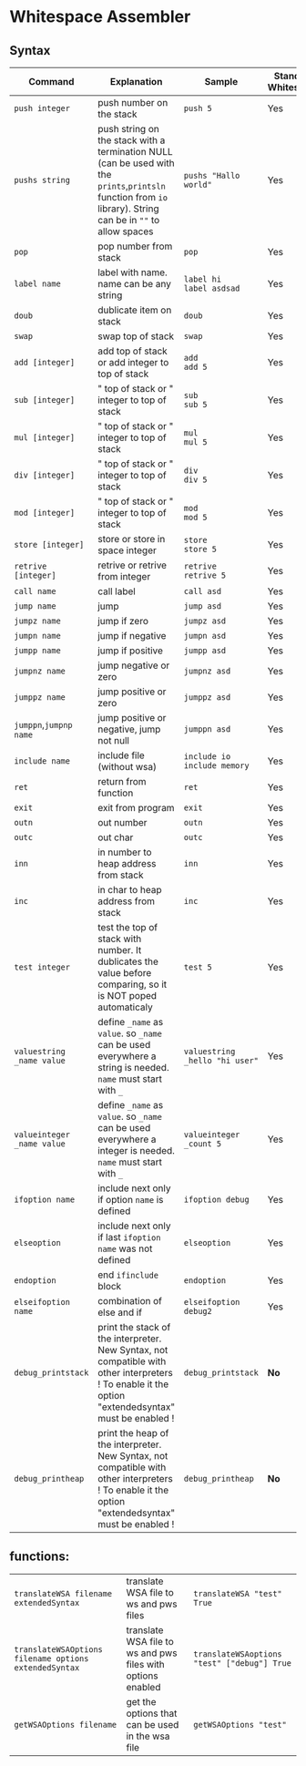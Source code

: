 # Whitespace Assembler

## Syntax

| Command                    | Explanation                                                                                                                                                   | Sample                           | Standard Whitespace |
| -------------------------- | ------------------------------------------------------------------------------------------------------------------------------------------------------------- | -------------------------------- | ------------------- |
| `push integer`             | push number on the stack                                                                                                                                      | `push 5`                         | Yes                 |
| `pushs string`             | push string on the stack with a termination NULL (can be used with the `prints`,`printsln` function from `io` library). String can be in `""` to allow spaces | `pushs "Hallo world"`            | Yes                 |
| `pop`                      | pop number from stack                                                                                                                                         | `pop`                            | Yes                 |
| `label name`               | label with name. name can be any string                                                                                                                       | `label hi`<br>`label asdsad`     | Yes                 |
| `doub`                     | dublicate item on stack                                                                                                                                       | `doub`                           | Yes                 |
| `swap`                     | swap top of stack                                                                                                                                             | `swap`                           | Yes                 |
| `add [integer]`            | add top of stack or add integer to top of stack                                                                                                               | `add`<br>`add 5`                 | Yes                 |
| `sub [integer]`            | " top of stack or " integer to top of stack                                                                                                                   | `sub`<br>`sub 5`                 | Yes                 |
| `mul [integer]`            | " top of stack or " integer to top of stack                                                                                                                   | `mul`<br>`mul 5`                 | Yes                 |
| `div [integer]`            | " top of stack or " integer to top of stack                                                                                                                   | `div`<br>`div 5`                 | Yes                 |
| `mod [integer]`            | " top of stack or " integer to top of stack                                                                                                                   | `mod`<br>`mod 5`                 | Yes                 |
| `store [integer]`          | store or store in space integer                                                                                                                               | `store`<br>`store 5`             | Yes                 |
| `retrive [integer]`        | retrive or retrive from integer                                                                                                                               | `retrive`<br>`retrive 5`         | Yes                 |
| `call name`                | call label                                                                                                                                                    | `call asd`                       | Yes                 |
| `jump name`                | jump                                                                                                                                                          | `jump asd`                       | Yes                 |
| `jumpz name`               | jump if zero                                                                                                                                                  | `jumpz asd`                      | Yes                 |
| `jumpn name`               | jump if negative                                                                                                                                              | `jumpn asd`                      | Yes                 |
| `jumpp name`               | jump if positive                                                                                                                                              | `jumpp asd`                      | Yes                 |
| `jumpnz name`              | jump negative or zero                                                                                                                                         | `jumpnz asd`                     | Yes                 |
| `jumppz name`              | jump positive or zero                                                                                                                                         | `jumppz asd`                     | Yes                 |
| `jumppn`,`jumpnp name`     | jump positive or negative, jump not null                                                                                                                      | `jumppn asd`                     | Yes                 |
| `include name`             | include file (without wsa)                                                                                                                                    | `include io`<br>`include memory` | Yes                 |
| `ret`                      | return from function                                                                                                                                          | `ret`                            | Yes                 |
| `exit`                     | exit from program                                                                                                                                             | `exit`                           | Yes                 |
| `outn`                     | out number                                                                                                                                                    | `outn`                           | Yes                 |
| `outc`                     | out char                                                                                                                                                      | `outc`                           | Yes                 |
| `inn`                      | in number to heap address from stack                                                                                                                          | `inn`                            | Yes                 |
| `inc`                      | in char to heap address from stack                                                                                                                            | `inc`                            | Yes                 |
| `test integer`             | test the top of stack with number. It dublicates the value before comparing, so it is NOT poped automaticaly                                                  | `test 5`                         | Yes                 |
| `valuestring _name value`  | define `_name` as `value`. so `_name` can be used everywhere a string is needed. `name` must start with `_`                                                   | `valuestring _hello "hi user"`   | Yes                 |
| `valueinteger _name value` | define `_name` as `value`. so `_name` can be used everywhere a integer is needed. `name` must start with `_`                                                  | `valueinteger _count 5`          | Yes                 |
| `ifoption name`            | include next only if option `name` is defined                                                                                                                 | `ifoption debug`                 | Yes                 |
| `elseoption`               | include next only if last `ifoption name` was not defined                                                                                                     | `elseoption`                     | Yes                 |
| `endoption`                | end `ifinclude` block                                                                                                                                         | `endoption`                      | Yes                 |
| `elseifoption name`        | combination of else and if                                                                                                                                    | `elseifoption debug2`            | Yes                 |
| `debug_printstack`         | print the stack of the interpreter. New Syntax, not compatible with other interpreters ! To enable it the option "extendedsyntax" must be enabled !           | `debug_printstack`               | **No**              |
| `debug_printheap`          | print the heap of the interpreter. New Syntax, not compatible with other interpreters ! To enable it the option "extendedsyntax" must be enabled !            | `debug_printheap`                | **No**              |

## functions:

|                                                       |                                                             |                                             |
| ----------------------------------------------------- | ----------------------------------------------------------- | ------------------------------------------- |
| `translateWSA filename extendedSyntax`                | translate WSA file to ws and pws files                      | `translateWSA "test" True`                  |
| `translateWSAOptions filename options extendedSyntax` | translate WSA file to ws and pws files with options enabled | `translateWSAoptions "test" ["debug"] True` |
| `getWSAOptions filename`                              | get the options that can be used in the wsa file            | `getWSAOptions "test"`                      |
